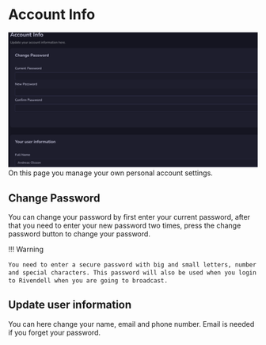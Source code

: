 # Account Info
![Screenshot](img/accountinfo.png)
On this page you manage your own personal account settings.

## Change Password
You can change your password by first enter your current password, after that you need to enter your new password two times, press the change password button to change your password.

!!! Warning

    You need to enter a secure password with big and small letters, number and special characters. This password will also be used when you login to Rivendell when you are going to broadcast.

## Update user information
You can here change your name, email and phone number. Email is needed if you forget your password.